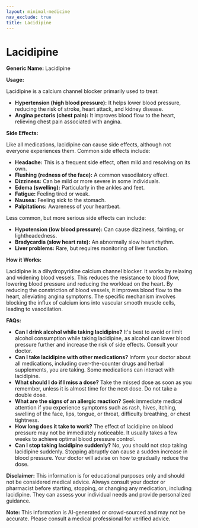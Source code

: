 ```yaml
---
layout: minimal-medicine
nav_exclude: true
title: Lacidipine
---
```


# Lacidipine

**Generic Name:** Lacidipine

**Usage:**

Lacidipine is a calcium channel blocker primarily used to treat:

* **Hypertension (high blood pressure):** It helps lower blood pressure, reducing the risk of stroke, heart attack, and kidney disease.
* **Angina pectoris (chest pain):** It improves blood flow to the heart, relieving chest pain associated with angina.


**Side Effects:**

Like all medications, lacidipine can cause side effects, although not everyone experiences them.  Common side effects include:

* **Headache:** This is a frequent side effect, often mild and resolving on its own.
* **Flushing (redness of the face):**  A common vasodilatory effect.
* **Dizziness:**  Can be mild or more severe in some individuals.
* **Edema (swelling):** Particularly in the ankles and feet.
* **Fatigue:** Feeling tired or weak.
* **Nausea:** Feeling sick to the stomach.
* **Palpitations:** Awareness of your heartbeat.


Less common, but more serious side effects can include:

* **Hypotension (low blood pressure):**  Can cause dizziness, fainting, or lightheadedness.
* **Bradycardia (slow heart rate):**  An abnormally slow heart rhythm.
* **Liver problems:**  Rare, but requires monitoring of liver function.


**How it Works:**

Lacidipine is a dihydropyridine calcium channel blocker.  It works by relaxing and widening blood vessels.  This reduces the resistance to blood flow, lowering blood pressure and reducing the workload on the heart. By reducing the constriction of blood vessels, it improves blood flow to the heart, alleviating angina symptoms.  The specific mechanism involves blocking the influx of calcium ions into vascular smooth muscle cells, leading to vasodilation.


**FAQs:**

* **Can I drink alcohol while taking lacidipine?**  It's best to avoid or limit alcohol consumption while taking lacidipine, as alcohol can lower blood pressure further and increase the risk of side effects.  Consult your doctor.
* **Can I take lacidipine with other medications?**  Inform your doctor about all medications, including over-the-counter drugs and herbal supplements, you are taking.  Some medications can interact with lacidipine.
* **What should I do if I miss a dose?**  Take the missed dose as soon as you remember, unless it is almost time for the next dose.  Do not take a double dose.
* **What are the signs of an allergic reaction?**  Seek immediate medical attention if you experience symptoms such as rash, hives, itching, swelling of the face, lips, tongue, or throat, difficulty breathing, or chest tightness.
* **How long does it take to work?**  The effect of lacidipine on blood pressure may not be immediately noticeable. It usually takes a few weeks to achieve optimal blood pressure control.
* **Can I stop taking lacidipine suddenly?**  No, you should not stop taking lacidipine suddenly.  Stopping abruptly can cause a sudden increase in blood pressure.  Your doctor will advise on how to gradually reduce the dose.


**Disclaimer:** This information is for educational purposes only and should not be considered medical advice.  Always consult your doctor or pharmacist before starting, stopping, or changing any medication, including lacidipine.  They can assess your individual needs and provide personalized guidance.


**Note:** This information is AI-generated or crowd-sourced and may not be accurate. Please consult a medical professional for verified advice.